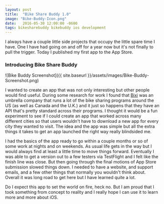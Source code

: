 ```yaml
---
layout: post
title:  "Bike Share Buddy 1.0"
image: "Bike-Buddy-Icon.png"
date:   2016-05-30 12:00:00 -0600
tags: bikesharebuddy bikebuddy ios development
---
```

I always have a couple little side projects that occupy the little spare time I have. One I have had going on and off for a year now but it's not finally to pull the trigger. Today I published my first app to the App Store.

### Introducing Bike Share Buddy

![Bike Buddy Screenshot]({{ site.baseurl }}/assets/images/Bike-Buddy-Screenshot.png)

I wanted to create an app that was not only interesting but other people would find useful. During some research for work I found that [Bixi](http://bixi.com) was an umbrella company that runs a lot of the bike sharing programs around the US (as well as Canada and the U.K.) and it just so happens that they have an API that's pretty standard across their programs. I thought it would be a fun experiment to see if I could create an app that worked across many different cities so that users wouldn't have to download a new app for every city they wanted to visit. The idea and the app was simple but all the extra things it takes to get an app launched the right way really blindsided me.

I had the basics of the app ready to go within a couple months or so of some work at nights and on weekends. As usual life gets in the way but I would always find at least a little time to move things forward. Eventually I was able to get a version out to a few testers via TestFlight and I felt like the finish line was close. But then going through the final motions of App Store submission slowed things down. I needed to have a website, and support emails, and a few other things that normally you wouldn't think about. Overall it was long road to get here but I have learned quite a lot.

Do I expect this app to set the world on fire, heck no. But I am proud that I took something from concept to reality and I really hope I can use it to learn more and more about iOS.
